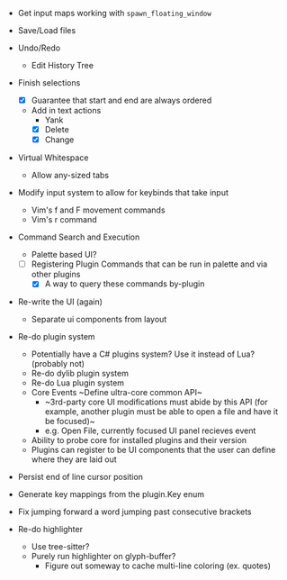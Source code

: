 - Get input maps working with `spawn_floating_window`



- Save/Load files
- Undo/Redo
    - Edit History Tree
- Finish selections
    - [x] Guarantee that start and end are always ordered
    - Add in text actions
        - Yank
        - [x] Delete
        - [x] Change
- Virtual Whitespace
    - Allow any-sized tabs
- Modify input system to allow for keybinds that take input
    - Vim's f and F movement commands
    - Vim's r command
- Command Search and Execution
    - Palette based UI?
    - [ ] Registering Plugin Commands that can be run in palette and via other plugins
        - [x] A way to query these commands by-plugin
- Re-write the UI (again)
    - Separate ui components from layout
- Re-do plugin system
    - Potentially have a C# plugins system? Use it instead of Lua? (probably not)
    - Re-do dylib plugin system
    - Re-do Lua plugin system
    - Core Events ~Define ultra-core common API~
        - ~3rd-party core UI modifications must abide by this API (for example, another plugin must be able to open a file and have it be focused)~
        - e.g. Open File, currently focused UI panel recieves event
    - Ability to probe core for installed plugins and their version
    - Plugins can register to be UI components that the user can define where they are laid out
- Persist end of line cursor position
- Generate key mappings from the plugin.Key enum
- Fix jumping forward a word jumping past consecutive brackets
- Re-do highlighter
    - Use tree-sitter?
    - Purely run highlighter on glyph-buffer?
        - Figure out someway to cache multi-line coloring (ex. quotes)
